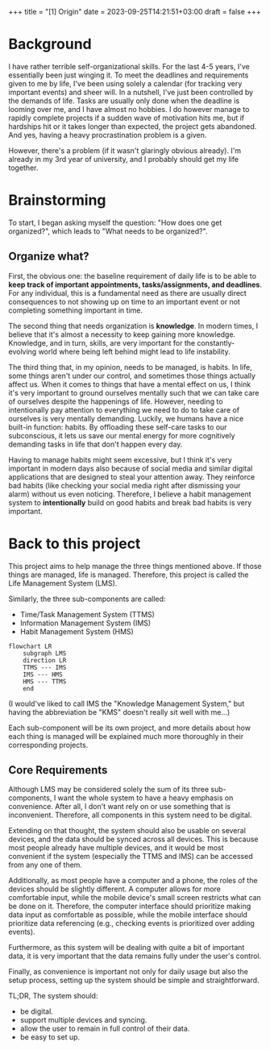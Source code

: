 +++
title = "[1] Origin"
date = 2023-09-25T14:21:51+03:00
draft = false
+++
# Background

I have rather terrible self-organizational skills. For the last 4-5 years, I've essentially been just winging it. To meet the deadlines and requirements given to me by life, I've been using solely a calendar (for tracking very important events) and sheer will. In a nutshell, I've just been controlled by the demands of life. Tasks are usually only done when the deadline is looming over me, and I have almost no hobbies. I do however manage to rapidly complete projects if a sudden wave of motivation hits me, but if hardships hit or it takes longer than expected, the project gets abandoned. And yes, having a heavy procrastination problem is a given.

However, there's a problem (if it wasn't glaringly obvious already). I'm already in my 3rd year of university, and I probably should get my life together.

# Brainstorming

To start, I began asking myself the question: "How does one get organized?", which leads to "What needs to be organized?".

## Organize what?

First, the obvious one: the baseline requirement of daily life is to be able to **keep track of important appointments, tasks/assignments, and deadlines**. For any individual, this is a fundamental need as there are usually direct consequences to not showing up on time to an important event or not completing something important in time.

The second thing that needs organization is **knowledge**. In modern times, I believe that it's almost a necessity to keep gaining more knowledge. Knowledge, and in turn, skills, are very important for the constantly-evolving world where being left behind might lead to life instability.

The third thing that, in my opinion, needs to be managed, is habits. In life, some things aren't under our control, and sometimes those things actually affect us. When it comes to things that have a mental effect on us, I think it's very important to ground ourselves mentally such that we can take care of ourselves despite the happenings of life. However, needing to intentionally pay attention to everything we need to do to take care of ourselves is very mentally demanding. Luckily, we humans have a nice built-in function: habits. By offloading these self-care tasks to our subconscious, it lets us save our mental energy for more cognitively demanding tasks in life that don't happen every day.

Having to manage habits might seem excessive, but I think it's very important in modern days also because of social media and similar digital applications that are designed to steal your attention away. They reinforce bad habits (like checking your social media right after dismissing your alarm) without us even noticing. Therefore, I believe a habit management system to **intentionally** build on good habits and break bad habits is very important.

# Back to this project

This project aims to help manage the three things mentioned above. If those things are managed, life is managed. Therefore, this project is called the Life Management System (LMS).

Similarly, the three sub-components are called:
- Time/Task Management System (TTMS)
- Information Management System (IMS)
- Habit Management System (HMS)

```mermaid
flowchart LR
	subgraph LMS
	direction LR
	TTMS --- IMS
	IMS --- HMS
	HMS --- TTMS
	end
```

(I would've liked to call IMS the "Knowledge Management System," but having the abbreviation be "KMS" doesn't really sit well with me...)

Each sub-component will be its own project, and more details about how each thing is managed will be explained much more thoroughly in their corresponding projects.

## Core Requirements

Although LMS may be considered solely the sum of its three sub-components, I want the whole system to have a heavy emphasis on convenience. After all, I don't want rely on or use something that is inconvenient. Therefore, all components in this system need to be digital.

Extending on that thought, the system should also be usable on several devices, and the data should be synced across all devices. This is because most people already have multiple devices, and it would be most convenient if the system (especially the TTMS and IMS) can be accessed from any one of them. 

Additionally, as most people have a computer and a phone, the roles of the devices should be slightly different. A computer allows for more comfortable input, while the mobile device's small screen restricts what can be done on it. Therefore, the computer interface should prioritize making data input as comfortable as possible, while the mobile interface should prioritize data referencing (e.g., checking events is prioritized over adding events).

Furthermore, as this system will be dealing with quite a bit of important data, it is very important that the data remains fully under the user's control.

Finally, as convenience is important not only for daily usage but also the setup process, setting up the system should be simple and straightforward.

TL;DR, The system should:
- be digital.
- support multiple devices and syncing.
- allow the user to remain in full control of their data.
- be easy to set up.
